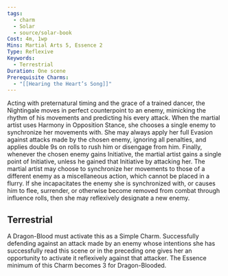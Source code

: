```yaml
---
tags:
  - charm
  - Solar
  - source/solar-book
Cost: 4m, 1wp
Mins: Martial Arts 5, Essence 2
Type: Reflexive
Keywords:
  - Terrestrial
Duration: One scene
Prerequisite Charms:
  - "[[Hearing the Heart’s Song]]"
---
```

Acting with preternatural timing and the grace of a trained dancer, the Nightingale moves in perfect counterpoint to an enemy, mimicking the rhythm of his movements and predicting his every attack. When the martial artist uses Harmony in Opposition Stance, she chooses a single enemy to synchronize her movements with. She may always apply her full Evasion against attacks made by the chosen enemy, ignoring all penalties, and applies double 9s on rolls to rush him or disengage from him. Finally, whenever the chosen enemy gains Initiative, the martial artist gains a single point of Initiative, unless he gained that Initiative by attacking her. The martial artist may choose to synchronize her movements to those of a different enemy as a miscellaneous action, which cannot be placed in a flurry. If she incapacitates the enemy she is synchronized with, or causes him to flee, surrender, or otherwise become removed from combat through influence rolls, then she may reflexively designate a new enemy. 

## Terrestrial

A Dragon-Blood must activate this as a Simple Charm. Successfully defending against an attack made by an enemy whose intentions she has successfully read this scene or in the preceding one gives her an opportunity to activate it reflexively against that attacker. The Essence minimum of this Charm becomes 3 for Dragon-Blooded.